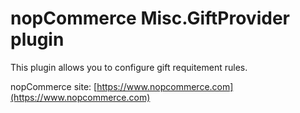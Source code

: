 ﻿nopCommerce Misc.GiftProvider plugin
===========
This plugin allows you to configure gift requitement rules.

nopCommerce site: [https://www.nopcommerce.com](https://www.nopcommerce.com)
